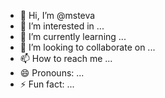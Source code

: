 - 👋 Hi, I’m @msteva
- 👀 I’m interested in ...
- 🌱 I’m currently learning ...
- 💞️ I’m looking to collaborate on ...
- 📫 How to reach me ...
- 😄 Pronouns: ...
- ⚡ Fun fact: ...

<!---
msteva/msteva is a ✨ special ✨ repository because its `README.md` (this file) appears on your GitHub profile.
You can click the Preview link to take a look at your changes.
--->
